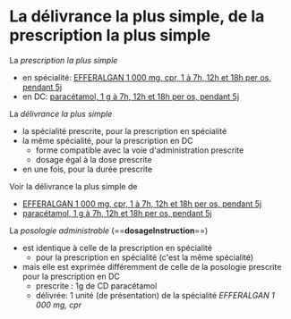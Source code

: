 # La délivrance la plus simple, de la prescription la plus simple

La *prescription la plus simple*

- en spécialité: [EFFERALGAN 1 000 mg, cpr, 1 à 7h, 12h et 18h per os, pendant 5j](MedicationRequest-14624.html)
- en DC: [paracétamol, 1 g à 7h, 12h et 18h per os, pendant 5j](MedicationRequest-14618.html)

La *délivrance la plus simple*

- la spécialité prescrite, pour la prescription en spécialité
- la même spécialité, pour la prescription en DC
  - forme compatible avec la voie d'administration prescrite
  - dosage égal à la dose prescrite
- en une fois, pour la durée prescrite

Voir la délivrance la plus simple de

- [EFFERALGAN 1 000 mg, cpr, 1 à 7h, 12h et 18h per os, pendant 5j](MedicationDispense-14657.html)
- [paracétamol, 1 g à 7h, 12h et 18h per os, pendant 5j](MedicationDispense-14658.html)

La *posologie administrable* (==**dosageInstruction**==)

- est identique à celle de la prescription en spécialité
  - pour la prescription en spécialité (c'est la même spécialité)
- mais elle est exprimée différemment de celle de la posologie prescrite pour la prescription en DC
  - prescrite : 1g de CD paracétamol
  - délivrée: 1 unité (de présentation) de la spécialité *EFFERALGAN 1 000 mg, cpr*
